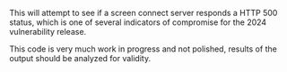 This will attempt to see if a screen connect server responds a HTTP 500 status, which is one of several indicators of compromise for the 2024 vulnerability release.

This code is very much work in progress and not polished, results of the output should be analyzed for validity.